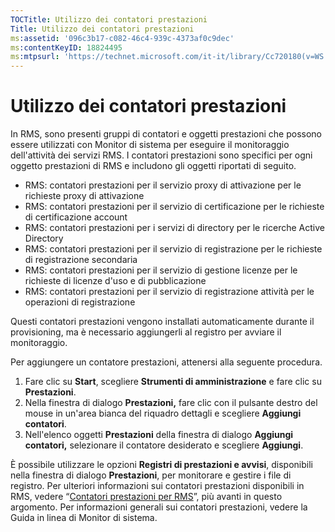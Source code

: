 ```yaml
---
TOCTitle: Utilizzo dei contatori prestazioni
Title: Utilizzo dei contatori prestazioni
ms:assetid: '096c3b17-c082-46c4-939c-4373af0c9dec'
ms:contentKeyID: 18824495
ms:mtpsurl: 'https://technet.microsoft.com/it-it/library/Cc720180(v=WS.10)'
---
```


Utilizzo dei contatori prestazioni
==================================

In RMS, sono presenti gruppi di contatori e oggetti prestazioni che possono essere utilizzati con Monitor di sistema per eseguire il monitoraggio dell'attività dei servizi RMS. I contatori prestazioni sono specifici per ogni oggetto prestazioni di RMS e includono gli oggetti riportati di seguito.

-   RMS: contatori prestazioni per il servizio proxy di attivazione per le richieste proxy di attivazione
-   RMS: contatori prestazioni per il servizio di certificazione per le richieste di certificazione account
-   RMS: contatori prestazioni per i servizi di directory per le ricerche Active Directory
-   RMS: contatori prestazioni per il servizio di registrazione per le richieste di registrazione secondaria
-   RMS: contatori prestazioni per il servizio di gestione licenze per le richieste di licenze d'uso e di pubblicazione
-   RMS: contatori prestazioni per il servizio di registrazione attività per le operazioni di registrazione

Questi contatori prestazioni vengono installati automaticamente durante il provisioning, ma è necessario aggiungerli al registro per avviare il monitoraggio.

Per aggiungere un contatore prestazioni, attenersi alla seguente procedura.

1.  Fare clic su **Start**, scegliere **Strumenti di amministrazione** e fare clic su **Prestazioni**.
2.  Nella finestra di dialogo **Prestazioni,** fare clic con il pulsante destro del mouse in un'area bianca del riquadro dettagli e scegliere **Aggiungi contatori**.
3.  Nell'elenco oggetti **Prestazioni** della finestra di dialogo **Aggiungi contatori,** selezionare il contatore desiderato e scegliere **Aggiungi**.

È possibile utilizzare le opzioni **Registri di prestazioni e avvisi**, disponibili nella finestra di dialogo **Prestazioni**, per monitorare e gestire i file di registro. Per ulteriori informazioni sui contatori prestazioni disponibili in RMS, vedere “[Contatori prestazioni per RMS](https://technet.microsoft.com/a2f4e30d-3c6f-4e74-bd11-8f2103f88b0c)”, più avanti in questo argomento. Per informazioni generali sui contatori prestazioni, vedere la Guida in linea di Monitor di sistema.
